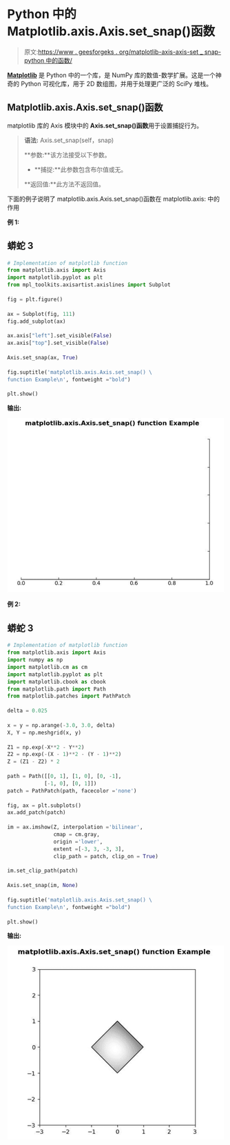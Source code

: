 # Python 中的 Matplotlib.axis.Axis.set_snap()函数

> 原文:[https://www . geesforgeks . org/matplotlib-axis-axis-set _ snap-python 中的函数/](https://www.geeksforgeeks.org/matplotlib-axis-axis-set_snap-function-in-python/)

[**Matplotlib**](https://www.geeksforgeeks.org/python-introduction-matplotlib/) 是 Python 中的一个库，是 NumPy 库的数值-数学扩展。这是一个神奇的 Python 可视化库，用于 2D 数组图，并用于处理更广泛的 SciPy 堆栈。

## Matplotlib.axis.Axis.set_snap()函数

matplotlib 库的 Axis 模块中的 **Axis.set_snap()函数**用于设置捕捉行为。

> **语法:** Axis.set_snap(self，snap)
> 
> **参数:**该方法接受以下参数。
> 
> *   **捕捉:**此参数包含布尔值或无。
> 
> **返回值:**此方法不返回值。

下面的例子说明了 matplotlib.axis.Axis.set_snap()函数在 matplotlib.axis:
中的作用

**例 1:**

## 蟒蛇 3

```py
# Implementation of matplotlib function
from matplotlib.axis import Axis
import matplotlib.pyplot as plt  
from mpl_toolkits.axisartist.axislines import Subplot  

fig = plt.figure()  

ax = Subplot(fig, 111)  
fig.add_subplot(ax)  

ax.axis["left"].set_visible(False)  
ax.axis["top"].set_visible(False)  

Axis.set_snap(ax, True)  

fig.suptitle('matplotlib.axis.Axis.set_snap() \
function Example\n', fontweight ="bold")  

plt.show() 
```

**输出:**

![](img/db7608856bce9f971a625a9eb3ec9fa8.png)

**例 2:**

## 蟒蛇 3

```py
# Implementation of matplotlib function
from matplotlib.axis import Axis
import numpy as np  
import matplotlib.cm as cm  
import matplotlib.pyplot as plt  
import matplotlib.cbook as cbook  
from matplotlib.path import Path  
from matplotlib.patches import PathPatch  

delta = 0.025

x = y = np.arange(-3.0, 3.0, delta)  
X, Y = np.meshgrid(x, y)  

Z1 = np.exp(-X**2 - Y**2)  
Z2 = np.exp(-(X - 1)**2 - (Y - 1)**2)  
Z = (Z1 - Z2) * 2

path = Path([[0, 1], [1, 0], [0, -1],  
            [-1, 0], [0, 1]])  
patch = PathPatch(path, facecolor ='none')  

fig, ax = plt.subplots()  
ax.add_patch(patch)  

im = ax.imshow(Z, interpolation ='bilinear',   
               cmap = cm.gray,  
               origin ='lower',  
               extent =[-3, 3, -3, 3],  
               clip_path = patch, clip_on = True)  

im.set_clip_path(patch) 

Axis.set_snap(im, None)  

fig.suptitle('matplotlib.axis.Axis.set_snap() \
function Example\n', fontweight ="bold")  

plt.show() 
```

**输出:**

![](img/31b041243a543ccd6147fbe4f45845db.png)